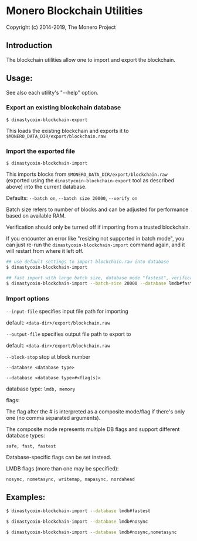 # Monero Blockchain Utilities

Copyright (c) 2014-2019, The Monero Project

## Introduction

The blockchain utilities allow one to import and export the blockchain.

## Usage:

See also each utility's "--help" option.

### Export an existing blockchain database

`$ dinastycoin-blockchain-export`

This loads the existing blockchain and exports it to `$MONERO_DATA_DIR/export/blockchain.raw`

### Import the exported file

`$ dinastycoin-blockchain-import`

This imports blocks from `$MONERO_DATA_DIR/export/blockchain.raw` (exported using the
`dinastycoin-blockchain-export` tool as described above) into the current database.

Defaults: `--batch on`, `--batch size 20000`, `--verify on`

Batch size refers to number of blocks and can be adjusted for performance based on available RAM.

Verification should only be turned off if importing from a trusted blockchain.

If you encounter an error like "resizing not supported in batch mode", you can just re-run
the `dinastycoin-blockchain-import` command again, and it will restart from where it left off.

```bash
## use default settings to import blockchain.raw into database
$ dinastycoin-blockchain-import

## fast import with large batch size, database mode "fastest", verification off
$ dinastycoin-blockchain-import --batch-size 20000 --database lmdb#fastest --verify off

```

### Import options

`--input-file`
specifies input file path for importing

default: `<data-dir>/export/blockchain.raw`

`--output-file`
specifies output file path to export to

default: `<data-dir>/export/blockchain.raw`

`--block-stop`
stop at block number

`--database <database type>`

`--database <database type>#<flag(s)>`

database type: `lmdb, memory`

flags:

The flag after the # is interpreted as a composite mode/flag if there's only
one (no comma separated arguments).

The composite mode represents multiple DB flags and support different database types:

`safe, fast, fastest`

Database-specific flags can be set instead.

LMDB flags (more than one may be specified):

`nosync, nometasync, writemap, mapasync, nordahead`

## Examples:

```bash
$ dinastycoin-blockchain-import --database lmdb#fastest

$ dinastycoin-blockchain-import --database lmdb#nosync

$ dinastycoin-blockchain-import --database lmdb#nosync,nometasync
```
